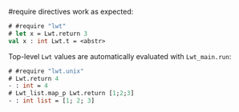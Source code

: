 #require directives work as expected:

```ocaml
# #require "lwt"
# let x = Lwt.return 3
val x : int Lwt.t = <abstr>
```

Top-level `Lwt` values are automatically evaluated with `Lwt_main.run`:

```ocaml
# #require "lwt.unix"
# Lwt.return 4
- : int = 4
# Lwt_list.map_p Lwt.return [1;2;3]
- : int list = [1; 2; 3]
```
